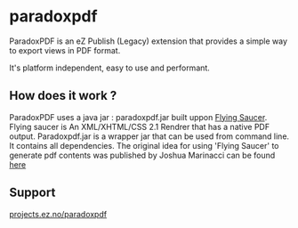 paradoxpdf
==========

ParadoxPDF is an eZ Publish (Legacy) extension that provides a simple way to export views in PDF format. 

It's platform independent, easy to use and performant.

How does it work ?
------------------
ParadoxPDF uses a java jar : paradoxpdf.jar built uppon [Flying Saucer](https://github.com/flyingsaucerproject/flyingsaucer). 
Flying saucer is An XML/XHTML/CSS 2.1 Rendrer that has a native PDF output.
Paradoxpdf.jar is a wrapper jar that can be used from command line. It contains all dependencies.
The original idea for using 'Flying Saucer' to generate pdf contents was published by Joshua Marinacci can be found 
[here](http://today.java.net/pub/a/today/2007/06/26/generating-pdfs-with-flying-saucer-and-itext.html)

Support
-------
[projects.ez.no/paradoxpdf](http://projects.ez.no/paradoxpdf)
